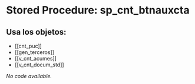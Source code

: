 # Stored Procedure: sp_cnt_btnauxcta

## Usa los objetos:
- [[cnt_puc]]
- [[gen_terceros]]
- [[v_cnt_acumes]]
- [[v_cnt_docum_std]]

*No code available.*
